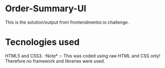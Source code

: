 # Order-Summary-UI

This is the solution/output from frontendmentor.io challenge.

# Tecnologies used
HTML5 and CSS3.
-Note* :- This was coded using raw HTML and CSS only! Therefore no framework and libraries were used. 
